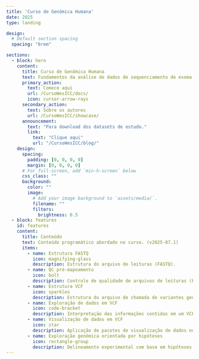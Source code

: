 ```yaml
---
title: 'Curso de Genômica Humana'
date: 2025
type: landing

design:
  # Default section spacing
  spacing: "6rem"

sections:
  - block: hero
    content:
      title: Curso de Genômica Humana
      text: Fundamentos da análise de dados de sequenciamento de exoma completo
      primary_action:
        text: Comece aqui
        url: /CursoWesICC/docs/
        icon: cursor-arrow-rays
      secondary_action:
        text: Sobre os autores
        url: /CursoWesICC/showcase/
      announcement:
        text: "Para download dos datasets de estudo."
        link:
          text: "Clique aqui"
          url: "/CursoWesICC/blog/"
    design:
      spacing:
        padding: [0, 0, 0, 0]
        margin: [0, 0, 0, 0]
      # For full-screen, add `min-h-screen` below
      css_class: ""
      background:
        color: ""
        image:
          # Add your image background to `assets/media/`.
          filename: ""
          filters:
            brightness: 0.5
  - block: features
    id: features
    content:
      title: Conteúdo
      text: Conteúdo programático abordado no curso. (v2025-07.1)
      items:
        - name: Estrutura FASTQ
          icon: magnifying-glass
          description: Estrutura do arquivo de leituras (FASTQ).
        - name: QC pré-mapeamento
          icon: bolt
          description: Controle de qualidade de arquivos de leituras (FASTQ) nos programas FastQC/MultiQC.
        - name: Estrutura VCF
          icon: sparkles
          description: Estrutura do arquivo de chamada de variantes genéticas (VCF).
        - name: Exploração de dados em VCF 
          icon: code-bracket
          description: Interpretação das informações contidas em um VCF anotado.
        - name: Visualização de dados em VCF
          icon: star
          description: Aplicação de pacotes de visualização de dados no R para análise de variantes genéticas.
        - name: Exploração genômica orientada por hipóteses
          icon: rectangle-group
          description: Delineamento experimental com base em hipóteses biológicas.
---
```

